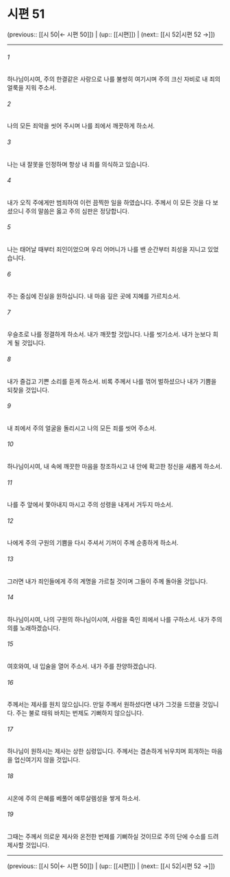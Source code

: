 # 시편 51

(previous:: [[시 50|← 시편 50]]) | (up:: [[시편]]) | (next:: [[시 52|시편 52 →]])

***




###### 1 

하나님이시여, 주의 한결같은 사랑으로 나를 불쌍히 여기시며 주의 크신 자비로 내 죄의 얼룩을 지워 주소서. 



###### 2 

나의 모든 죄악을 씻어 주시며 나를 죄에서 깨끗하게 하소서. 



###### 3 

나는 내 잘못을 인정하며 항상 내 죄를 의식하고 있습니다. 



###### 4 

내가 오직 주에게만 범죄하여 이런 끔찍한 일을 하였습니다. 주께서 이 모든 것을 다 보셨으니 주의 말씀은 옳고 주의 심판은 정당합니다. 



###### 5 

나는 태어날 때부터 죄인이었으며 우리 어머니가 나를 밴 순간부터 죄성을 지니고 있었습니다. 



###### 6 

주는 중심에 진실을 원하십니다. 내 마음 깊은 곳에 지혜를 가르치소서. 



###### 7 

우슬초로 나를 정결하게 하소서. 내가 깨끗할 것입니다. 나를 씻기소서. 내가 눈보다 희게 될 것입니다. 



###### 8 

내가 즐겁고 기쁜 소리를 듣게 하소서. 비록 주께서 나를 꺾어 벌하셨으나 내가 기쁨을 되찾을 것입니다. 



###### 9 

내 죄에서 주의 얼굴을 돌리시고 나의 모든 죄를 씻어 주소서. 



###### 10 

하나님이시여, 내 속에 깨끗한 마음을 창조하시고 내 안에 확고한 정신을 새롭게 하소서. 



###### 11 

나를 주 앞에서 쫓아내지 마시고 주의 성령을 내게서 거두지 마소서. 



###### 12 

나에게 주의 구원의 기쁨을 다시 주셔서 기꺼이 주께 순종하게 하소서. 



###### 13 

그러면 내가 죄인들에게 주의 계명을 가르칠 것이며 그들이 주께 돌아올 것입니다. 



###### 14 

하나님이시여, 나의 구원의 하나님이시여, 사람을 죽인 죄에서 나를 구하소서. 내가 주의 의를 노래하겠습니다. 



###### 15 

여호와여, 내 입술을 열어 주소서. 내가 주를 찬양하겠습니다. 



###### 16 

주께서는 제사를 원치 않으십니다. 만일 주께서 원하셨다면 내가 그것을 드렸을 것입니다. 주는 불로 태워 바치는 번제도 기뻐하지 않으십니다. 



###### 17 

하나님이 원하시는 제사는 상한 심령입니다. 주께서는 겸손하게 뉘우치며 회개하는 마음을 업신여기지 않을 것입니다. 



###### 18 

시온에 주의 은혜를 베풀어 예루살렘성을 쌓게 하소서. 



###### 19 

그때는 주께서 의로운 제사와 온전한 번제를 기뻐하실 것이므로 주의 단에 수소를 드려 제사할 것입니다.

***

(previous:: [[시 50|← 시편 50]]) | (up:: [[시편]]) | (next:: [[시 52|시편 52 →]])
